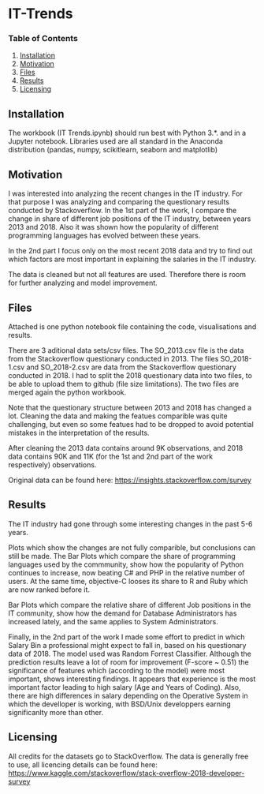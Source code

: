 # IT-Trends

### Table of Contents

1. [Installation](#installation)
2. [Motivation](#motivation)
3. [Files](#files)
4. [Results](#results)
5. [Licensing](#licensing)



## Installation <a name="installation"></a>
The workbook (IT Trends.ipynb) should run best with Python 3.*. and in a Jupyter notebook.
Libraries used are all standard in the Anaconda distribution (pandas, numpy, scikitlearn, seaborn and matplotlib)

## Motivation <a name="Motivation"></a>
I was interested into analyzing the recent changes in the IT industry. For that purpose I was analyzing and comparing the questionary results conducted by Stackoverflow. 
In the 1st part of the work, I compare the change in share of different job positions of the IT industry, between years 2013 and 2018.
Also it was shown how the popularity of different programming languages has evolved between these years.

In the 2nd part I focus only on the most recent 2018 data and try to find out which factors are most important in explaining the salaries in the IT industry.

The data is cleaned but not all features are used. Therefore there is room for further analyzing and model improvement.

## Files <a name="Files"></a>
Attached is one python notebook file containing the code, visualisations and results. 

There are 3 aditional data sets/csv files. The SO_2013.csv file is the data from the Stackoverflow questionary conducted in 2013.
The files SO_2018-1.csv and SO_2018-2.csv are data from the Stackoverflow questionary conducted in 2018. 
I had to split the 2018 questionary data into two files, to be able to upload them to github (file size limitations). 
The two files are merged again the python workbook. 

Note that the questionary structure between 2013 and 2018 has changed a lot. 
Cleaning the data and making the featues comparible was quite challenging, but even so some featues had to be dropped to avoid potential mistakes in the interpretation of the results.

After cleaning the 2013 data contains around 9K observations, and 2018 data contains 90K and 11K (for the 1st and 2nd part of the work respectively) observations.

Original data can be found here: https://insights.stackoverflow.com/survey


## Results <a name="Results"></a>

The IT industry had gone through some interesting changes in the past 5-6 years.

Plots which show the changes are not fully comparible, but conclusions can still be made.
The Bar Plots which compare the share of programming languages used by the commmunity, show how the popularity of Python continues to increase, now beating C# and PHP in the relative number of users. At the same time, objective-C looses its share to R and Ruby which are now ranked before it.

Bar Plots which compare the relative share of different Job positions in the IT community, show how the demand for Database Administrators has increased lately, and the same applies to System Administrators.

Finally, in the 2nd part of the work I made some effort to predict in which Salary Bin a professional might expect to fall in, based on his questionary data of 2018. The model used was Random Forrest Classifier. Although the prediction results leave a lot of room for improvement (F-score ~ 0.51) the significance of features which (according to the model) were most important, shows interesting findings. 
It appears that experience is the most important factor leading to high salary (Age and Years of Coding). Also, there are high differences in salary depending on the Operative System in which the develloper is working, with BSD/Unix developpers earning significanlty more than other.

## Licensing <a name="Licensing"></a>

All credits for the datasets go to StackOverflow. 
The data is generally free to use, all licencing details can be found here:
https://www.kaggle.com/stackoverflow/stack-overflow-2018-developer-survey
